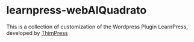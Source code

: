 # learnpress-webAlQuadrato
This is a collection of customization of the Wordpress Plugin LearnPress, developed by [ThimPress](http://thimpress.com/)
